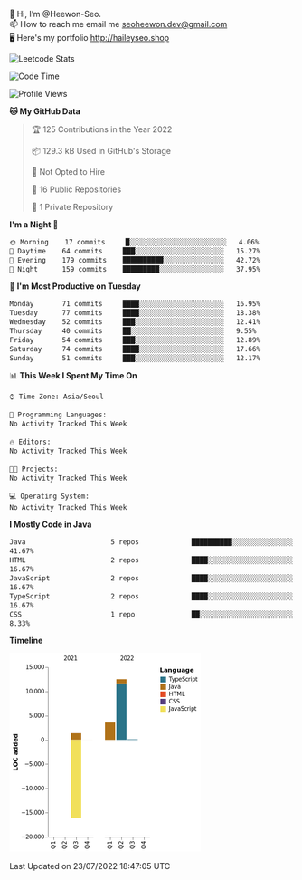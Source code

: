 👋 Hi, I’m @Heewon-Seo.  
📫 How to reach me email me seoheewon.dev@gmail.com   
🖥 Here's my portfolio http://haileyseo.shop

![Leetcode Stats](https://leetcode.card.workers.dev/?username=Heewon-Seo)

 <!--START_SECTION:waka-->
![Code Time](http://img.shields.io/badge/Code%20Time-0%20secs-blue)

![Profile Views](http://img.shields.io/badge/Profile%20Views-1-blue)

**🐱 My GitHub Data** 

> 🏆 125 Contributions in the Year 2022
 > 
> 📦 129.3 kB Used in GitHub's Storage 
 > 
> 🚫 Not Opted to Hire
 > 
> 📜 16 Public Repositories 
 > 
> 🔑 1 Private Repository 
 > 
**I'm a Night 🦉** 

```text
🌞 Morning    17 commits     █░░░░░░░░░░░░░░░░░░░░░░░░   4.06% 
🌆 Daytime    64 commits     ███░░░░░░░░░░░░░░░░░░░░░░   15.27% 
🌃 Evening    179 commits    ██████████░░░░░░░░░░░░░░░   42.72% 
🌙 Night      159 commits    █████████░░░░░░░░░░░░░░░░   37.95%

```
📅 **I'm Most Productive on Tuesday** 

```text
Monday       71 commits     ████░░░░░░░░░░░░░░░░░░░░░   16.95% 
Tuesday      77 commits     ████░░░░░░░░░░░░░░░░░░░░░   18.38% 
Wednesday    52 commits     ███░░░░░░░░░░░░░░░░░░░░░░   12.41% 
Thursday     40 commits     ██░░░░░░░░░░░░░░░░░░░░░░░   9.55% 
Friday       54 commits     ███░░░░░░░░░░░░░░░░░░░░░░   12.89% 
Saturday     74 commits     ████░░░░░░░░░░░░░░░░░░░░░   17.66% 
Sunday       51 commits     ███░░░░░░░░░░░░░░░░░░░░░░   12.17%

```


📊 **This Week I Spent My Time On** 

```text
⌚︎ Time Zone: Asia/Seoul

💬 Programming Languages: 
No Activity Tracked This Week

🔥 Editors: 
No Activity Tracked This Week

🐱‍💻 Projects: 
No Activity Tracked This Week

💻 Operating System: 
No Activity Tracked This Week

```

**I Mostly Code in Java** 

```text
Java                     5 repos             ██████████░░░░░░░░░░░░░░░   41.67% 
HTML                     2 repos             ████░░░░░░░░░░░░░░░░░░░░░   16.67% 
JavaScript               2 repos             ████░░░░░░░░░░░░░░░░░░░░░   16.67% 
TypeScript               2 repos             ████░░░░░░░░░░░░░░░░░░░░░   16.67% 
CSS                      1 repo              ██░░░░░░░░░░░░░░░░░░░░░░░   8.33%

```


**Timeline**

![Chart not found](https://raw.githubusercontent.com/Heewon-Seo/Heewon-Seo/main/charts/bar_graph.png) 


 Last Updated on 23/07/2022 18:47:05 UTC
<!--END_SECTION:waka-->

